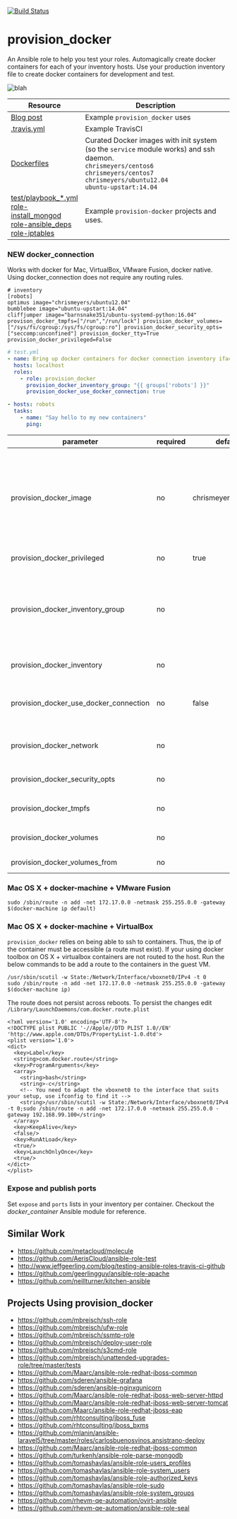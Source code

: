 [![Build Status](https://travis-ci.org/chrismeyersfsu/provision_docker.svg?branch=master)](https://travis-ci.org/chrismeyersfsu/provision_docker)


# provision_docker
An Ansible role to help you test your roles. Automagically create docker containers for each of your inventory hosts. Use your production inventory file to create docker containers for development and test.

<img align="center" src="https://i.imgflip.com/1dbjhv.jpg" alt="blah">

| Resource                                                                                  | Description                                                                                                                                                                                                                                                                                                                   |
|-------------------------------------------------------------------------------------------|-------------------------------------------------------------------------------------------------------------------------------------------------------------------------------------------------------------------------------------------------------------------------------------------------------------------------------|
| [Blog post](https://www.ansible.com/blog/testing-ansible-roles-with-docker)               |  Example `provision_docker` uses                                                                                                                                                                                                                                                                                      |
| [.travis.yml](https://github.com/chrismeyersfsu/provision_docker/blob/master/.travis.yml) | Example TravisCI                                                                                                                                                                                                                                                                                             |
| [Dockerfiles](https://github.com/chrismeyersfsu/provision_docker/tree/master/files)       | Curated Docker images with init system (so the `service` module works) and ssh daemon.<br> `chrismeyers/centos6` <br>`chrismeyers/centos7` <br>`chrismeyers/ubuntu12.04` <br>`ubuntu-upstart:14.04`                                                                                                                                        |
| [test/playbook_*.yml](https://github.com/chrismeyersfsu/provision_docker/tree/master/test) <br>[role-install_mongod](https://github.com/chrismeyersfsu/role-install_mongod) <br>[role-ansible_deps](https://github.com/chrismeyersfsu/role-ansible_deps) <br>[role-iptables](https://github.com/chrismeyersfsu/role-iptables) | Example `provision-docker` projects and uses.|

### **NEW** docker_connection
Works with docker for Mac, VirtualBox, VMware Fusion, docker native. Using docker_connection does not require any routing rules.
```
# inventory
[robots]
optimus image="chrismeyers/ubuntu12.04"
bumblebee image="ubuntu-upstart:14.04"
cliffjumper image="barnsnake351/ubuntu-systemd-python:16.04" provison_docker_tmpfs=["/run","/run/lock"] provision_docker_volumes=["/sys/fs/cgroup:/sys/fs/cgroup:ro"] provision_docker_security_opts=["seccomp:unconfined"] provision_docker_tty=True provision_docker_privileged=False
```
```yaml
# test.yml
- name: Bring up docker containers for docker connection inventory iface
  hosts: localhost
  roles:
    - role: provision_docker
      provision_docker_inventory_group: "{{ groups['robots'] }}"
      provision_docker_use_docker_connection: true

- hosts: robots
  tasks:
    - name: "Say hello to my new containers"
      ping:
```

| parameter                                | required   | default               | choices                                                                                      | comments                                                                                                                                                                                                                             |
| ---------------------------------------- | ---------- | --------------------- | -------------------------------------------------------------------------------------------- | ------------------------------------------------------------------------------------------------------------------------------------------------------------------------------------------------------------------------------------ |
| provision_docker_image                   | no         | chrismeyers/centos6   | chrismeyers/centos6 chrismeyers/centos7 chrismeyers/ubuntu12.04 ubuntu-upstart:14.04 other   | Docker image to use when starting the container. The containers listed to the left are special. The init system put back in and ssh is started. This allows for starting/stopping service via the `service` module as well as ssh.   |
| provision_docker_privileged              | no         | true                  | true/false                                                                                   | Start Docker container in privileged mode.                                                                                                                                                                                           |
| provision_docker_inventory_group         | no         |                       |                                                                                              | List of host names that are in the inventory for which to bring up a Docker container. Note that the Docker image that you wish to bring up should be a hostvar associated with the hostname.                                        |
| provision_docker_inventory               | no         |                       |                                                                                              | List of <name, image> pairs for which to bring up a Docker container.                                                                                                                                                                |
| provision_docker_use_docker_connection   | no         | false                 | true/false                                                                                   | Use docker_connection plugin to connect to Docker containers instead of the default ssh.                                                                                                                                             |
| provision_docker_network                 | no         |                       | Some name from available networks as listed with `$ docker network ls`                       | Specify the network that the Docker container should connect to.                                                                                                                                                                     |
| provision_docker_security_opts           | no         |                       | List of security options to pass to the container.                                           | List of security options in the form of "label:user:User"                                                                                                                                                                            |
| provision_docker_tmpfs                   | no         |                       | List of tmpfs volumes to mount within the container.                                         | List of paths to mount as tmpfs volumes.                                                                                                                                                                                             |
| provision_docker_volumes                 | no         |                       | List of volumes to mount within the container.                                               | Use docker CLI-style syntax: /host:/container[:mode].                                                                                                                                                                                |
| provision_docker_volumes_from            | no         |                       | List of container names or to get volumes from.                                              |                                                                                                                                                                                                                                      |




### Mac OS X + docker-machine + VMware Fusion
`sudo /sbin/route -n add -net 172.17.0.0 -netmask 255.255.0.0 -gateway $(docker-machine ip default)`

### Mac OS X + docker-machine + VirtualBox
`provision_docker` relies on being able to ssh to containers. Thus, the ip of the container must be accessible (a route must exist). If your using docker toolbox on OS X + virtualbox containers are not routed to the host. Run the below commands to be add a route to the containers in the guest VM.
```
/usr/sbin/scutil -w State:/Network/Interface/vboxnet0/IPv4 -t 0
sudo /sbin/route -n add -net 172.17.0.0 -netmask 255.255.0.0 -gateway $(docker-machine ip)
```
The route does not persist across reboots. To persist the changes edit `/Library/LaunchDaemons/com.docker.route.plist`

```
<?xml version='1.0' encoding='UTF-8'?>
<!DOCTYPE plist PUBLIC '-//Apple//DTD PLIST 1.0//EN' 'http://www.apple.com/DTDs/PropertyList-1.0.dtd'>
<plist version='1.0'>
<dict>
  <key>Label</key>
  <string>com.docker.route</string>
  <key>ProgramArguments</key>
  <array>
    <string>bash</string>
    <string>-c</string>
    <!-- You need to adapt the vboxnet0 to the interface that suits your setup, use ifconfig to find it -->
    <string>/usr/sbin/scutil -w State:/Network/Interface/vboxnet0/IPv4 -t 0;sudo /sbin/route -n add -net 172.17.0.0 -netmask 255.255.0.0 -gateway 192.168.99.100</string>
  </array>
  <key>KeepAlive</key>
  <false/>
  <key>RunAtLoad</key>
  <true/>
  <key>LaunchOnlyOnce</key>
  <true/>
</dict>
</plist>
```

### Expose and publish ports

Set ``expose`` and ``ports`` lists in your inventory per container. Checkout the _docker_container_ Ansible module for reference.

## Similar Work

* https://github.com/metacloud/molecule
* https://github.com/AerisCloud/ansible-role-test
* http://www.jeffgeerling.com/blog/testing-ansible-roles-travis-ci-github
* https://github.com/geerlingguy/ansible-role-apache
* https://github.com/neillturner/kitchen-ansible

## Projects Using provision_docker

* https://github.com/mbreisch/ssh-role
* https://github.com/mbreisch/ufw-role
* https://github.com/mbreisch/ssmtp-role
* https://github.com/mbreisch/deploy-user-role
* https://github.com/mbreisch/s3cmd-role
* https://github.com/mbreisch/unattended-upgrades-role/tree/master/tests
* https://github.com/Maarc/ansible-role-redhat-jboss-common
* https://github.com/sderen/ansible-grafana
* https://github.com/sderen/ansible-nginxgunicorn
* https://github.com/Maarc/ansible-role-redhat-jboss-web-server-httpd
* https://github.com/Maarc/ansible-role-redhat-jboss-web-server-tomcat
* https://github.com/Maarc/ansible-role-redhat-jboss-eap
* https://github.com/rhtconsulting/jboss_fuse
* https://github.com/rhtconsulting/jboss_bxms
* https://github.com/mlanin/ansible-laravel5/tree/master/roles/carlosbuenosvinos.ansistrano-deploy
* https://github.com/Maarc/ansible-role-redhat-jboss-common
* https://github.com/turkenh/ansible-role-parse-mongodb
* https://github.com/tomashavlas/ansible-role-users_profiles
* https://github.com/tomashavlas/ansible-role-system_users
* https://github.com/tomashavlas/ansible-role-authorized_keys
* https://github.com/tomashavlas/ansible-role-sudo
* https://github.com/tomashavlas/ansible-role-system_groups
* https://github.com/rhevm-qe-automation/ovirt-ansible
* https://github.com/rhevm-qe-automation/ansible-role-seal
